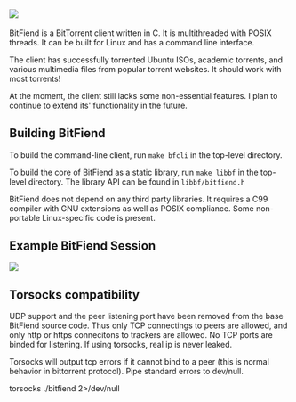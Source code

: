 ## <img src="./img/bitfiend.png"/> ##

BitFiend is a BitTorrent client written in C. It is multithreaded with POSIX threads. 
It can be built for Linux and has a command line interface. 

The client has successfully torrented Ubuntu ISOs, academic torrents, and various 
multimedia files from popular torrent websites. It should work with most torrents!

At the moment, the client still lacks some non-essential features. I plan to 
continue to extend its' functionality in the future.

## Building BitFiend ##

To build the command-line client, run `make bfcli` in the top-level directory.

To build the core of BitFiend as a static library, run `make libbf` in the top-level
directory. The library API can be found in `libbf/bitfiend.h`

BitFiend does not depend on any third party libraries. It requires a C99 compiler with 
GNU extensions as well as POSIX compliance. Some non-portable Linux-specific code is
present.

## Example BitFiend Session ##

<img src="./img/session.png"/>

## Torsocks compatibility ##

UDP support and the peer listening port have been removed from the base BitFiend source code. 
Thus only TCP connectings to peers are allowed, and only http or https connecitons to trackers are allowed. No TCP ports are binded for listening. 
If using torsocks, real ip is never leaked.

Torsocks will output tcp errors if it cannot bind to a peer (this is normal behavior in bittorrent protocol). Pipe standard errors to dev/null.

torsocks ./bitfiend 2>/dev/null

